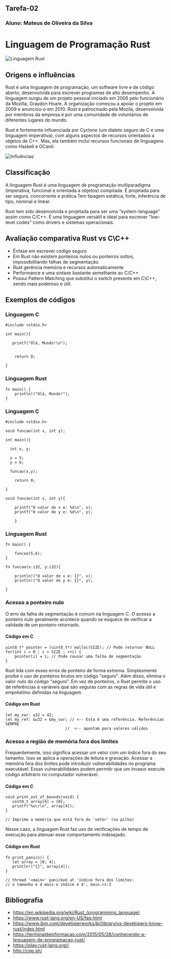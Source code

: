 ## Tarefa-02

### Aluno: Mateus de Oliveira da Silva

<h1> Linguagem de Programação Rust </h1>

![Linguagem Rust](https://upload.wikimedia.org/wikipedia/commons/thumb/d/d5/Rust_programming_language_black_logo.svg/240px-Rust_programming_language_black_logo.svg.png)

<h2> Origens e influências </h2>

<p> Rust é uma linguagem de programação, um software livre e de código aberto, desenvolvida para  escrever programas de alto desempenho. A linguagem surgiu de um projeto pessoal iniciado em 2006 pelo funcionário da Mozilla, Graydon Hoare. A organização começou a apoiar o projeto em 2009 e anunciou-o em 2010. Rust é patrocinado pela Mozila, desenvolvida por membros da empresa e por uma comunidade de voluntários  de diferentes lugares do mundo. </p>

<p> Rust é fortemente influenciada por Cyclone (um dialeto seguro de C e uma linguagem imperativa), com alguns aspectos de recursos orientados a objetos de C++. Mas, ela também inclui recursos funcionais de linguagens como Haskell e OCaml. </p>

![Influências](https://user-images.githubusercontent.com/43424073/47382834-96242a80-d6d9-11e8-9eda-59726f4eb9c2.png)

<h2> Classificação </h2>

<p> A linguagem Rust é uma linguagem de programação multiparadigma (imperativa, funcional e orientada a objetos) compilada. É projetada para ser segura, concorrente e prática.Tem tipagem estática, forte, inferência de tipo, nominal e linear. </p>

<p> Rust tem sido desenvolvida e projetada para ser uma “system-language” assim como C/C++. É uma linguagem versátil e ideal para escrever “low-level codes” como drivers e sistemas operacionais. </p>

<h2> Avaliação comparativa Rust vs C\C++ </h2>

* Ênfase em escrever código seguro
* Em Rust não existem ponteiros nulos ou ponteiros soltos, impossibilitando falhas de segmentação.
* Rust gerência memória e recursos automaticamente
* Performance e uma sintaxe bastante semelhante ao C/C++
* Possui Pattern Matching que substitui o switch presente em C\C++,  sendo mais poderoso e útil.

<h2> Exemplos de códigos </h2>

<h3> Linguagem C </h3>

```
#include <stdio.h>

int main(){
    
   printf("Olá, Mundo!\n"); 
    
    
    return 0;       
    
}

```

<h3> Linguagem Rust</h3>

```
fn main() {
    println!("Olá, Mundo!");
}
```

<h3> Linguagem C </h3>

```
#include <stdio.h>

void funcao(int x, int y);

int main(){
    
  int x, y;
  
  x = 5;
  y = 6;
  
  funcao(x,y);
    
    return 0;       
    
}

void funcao(int x, int y){
    
    printf("O valor de x e: %d\n", x);
    printf("O valor de y e: %d\n", y);
     
    }
```

<h3> Linguagem Rust </h3>

```
fn main() {

    funcao(5,6);
}

fn funcao(x:i32, y:i32){
    
    println!("O valor de x e: {}", x);
    println!("O valor de y e: {}", y);
    
}
```

<h3> Acesso a ponteiro nulo </h3>

<p> O erro da falha de segmentação  é comum na linguagem C. O acesso a ponteiro nulo geralmente acontece quando se esquece de verificar a validade de um ponteiro retornado. </p>

<h4> Código em C </h4>

```
uint8_t* pointer = (uint8_t*) malloc(SIZE); // Pode retornar NULL
for(int i = 0 ; i < SIZE ; ++i) {
    pointer[i] = i; // Pode causar uma falha de segmentação
}
```

<p> Rust  lida com esses erros de ponteiro de forma extrema. Simplesmente proíbe o uso de ponteiros brutos em código "seguro". Além disso, elimina o valor nulo do código "seguro". Em vez de ponteiros, o Rust permite o uso de referências à       
 variáveis que são seguras com as regras de vida útil e empréstimo definidas na linguagem. </p>
 
 <h4> Código em Rust </h4>
 
 ```
 let my_var: u32 = 42;
let my_ref: &u32 = &my_var; // <-- Esta é uma referência. Referências SEMPRE 
                           //  <-- apontam para valores válidos
 ```
 
 <h3> Acesso a região de memória fora dos limites </h3>
 
 <p> Frequentemente, isso significa acessar um vetor com um índice fora do seu tamanho. Isso se aplica a operações de leitura e gravação. Acessar a memória fora dos limites pode introduzir vulnerabilidades no programa executável. Essas vulnerabilidades podem permitir que um invasor execute código arbitrário no computador vulnerável. </p>
 
 <h4> Código em C </h4>
 
 ```
 void print_out_of_bounds(void) {
    uint8_t array[4] = {0};
    printf("%u\r\n", array[4]);
}

// Imprime a memória que está fora do 'vetor' (na pilha)

 ```
 
 <p> Nesse caso, a linguagem Rust faz uso de verificações de tempo de execução para atenuar esse comportamento indesejado. </p>
 
 <h4> Código em Rust </h4>
 
 ```
 fn print_panics() {
    let array = [0; 4];
    println!("{}", array[4]);
}

// thread '<main>' panicked at 'índice fora dos limites:
// o tamanho é 4 mais o índice é 4', main.rs:3
 ```
<h2> Bibliografia </h2>

* https://en.wikipedia.org/wiki/Rust_(programming_language)
* https://www.rust-lang.org/en-US/faq.html
* https://www.ibm.com/developerworks/br/library/os-developers-know-rust/index.html
* https://terminaldeinformacao.com/2015/05/28/conhecendo-a-linguagem-de-programacao-rust/
* https://play.rust-lang.org//
* http://cpp.sh/
